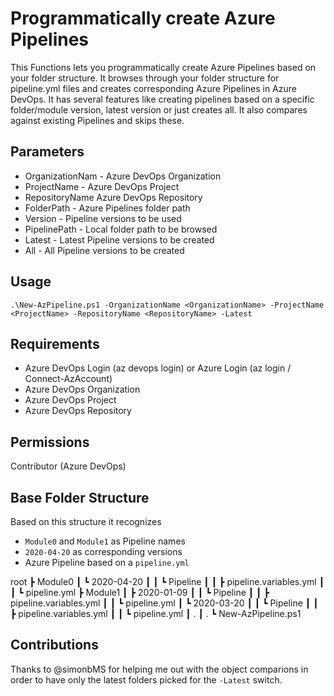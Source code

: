 # Programmatically create Azure Pipelines

This Functions lets you programmatically create Azure Pipelines based on your folder structure.
It browses through your folder structure for pipeline.yml files and creates corresponding Azure Pipelines in Azure DevOps.
It has several features like creating pipelines based on a specific folder/module version, latest version or just creates all.
It also compares against existing Pipelines and skips these.

## Parameters

- OrganizationNam - Azure DevOps Organization
- ProjectName - Azure DevOps Project
- RepositoryName Azure DevOps Repository
- FolderPath - Azure Pipelines folder path
- Version - Pipeline versions to be used
- PipelinePath - Local folder path to be browsed
- Latest - Latest Pipeline versions to be created
- All - All Pipeline versions to be created

## Usage

`.\New-AzPipeline.ps1 -OrganizationName <OrganizationName> -ProjectName <ProjectName> -RepositoryName <RepositoryName> -Latest`

## Requirements

- Azure DevOps Login (az devops login) or Azure Login (az login / Connect-AzAccount)
- Azure DevOps Organization
- Azure DevOps Project
- Azure DevOps Repository

## Permissions

Contributor (Azure DevOps)

## Base Folder Structure

Based on this structure it recognizes

- `Module0` and `Module1` as Pipeline names
- `2020-04-20` as corresponding versions
- Azure Pipeline based on a `pipeline.yml`

root
 ┣ Module0
 ┃ ┗ 2020-04-20
 ┃ ┃ ┗ Pipeline
 ┃ ┃   ┣ pipeline.variables.yml
 ┃ ┃   ┗ pipeline.yml
 ┣ Module1
 ┃ ┣ 2020-01-09
 ┃ ┃ ┗ Pipeline
 ┃ ┃   ┣ pipeline.variables.yml
 ┃ ┃   ┗ pipeline.yml
 ┃ ┗ 2020-03-20
 ┃ ┃ ┗ Pipeline
 ┃ ┃   ┣ pipeline.variables.yml
 ┃ ┃   ┗ pipeline.yml
 ┃ .
 ┃ .
 ┗ New-AzPipeline.ps1



 ## Contributions

 Thanks to @simonbMS for helping me out with the object comparions in order to have only the latest folders picked for the `-Latest` switch.